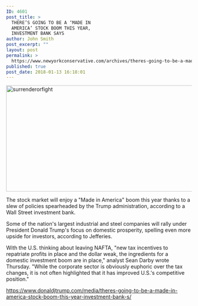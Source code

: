 ```yaml
---
ID: 4601
post_title: >
  THERE’S GOING TO BE A ‘MADE IN
  AMERICA’ STOCK BOOM THIS YEAR,
  INVESTMENT BANK SAYS
author: John Smith
post_excerpt: ""
layout: post
permalink: >
  https://www.newyorkconservative.com/archives/theres-going-to-be-a-made-in-america-stock-boom-this-year-investment-bank-says/
published: true
post_date: 2018-01-13 16:18:01
---
```

<a href="https://www.newyorkconservative.com/wp-content/uploads/2017/05/surrenderorfight.jpg"><img class="alignnone  wp-image-4565" src="https://www.newyorkconservative.com/wp-content/uploads/2017/05/surrenderorfight.jpg" alt="surrenderorfight" width="511" height="288" /></a>

The stock market will enjoy a "Made in America" boom this year thanks to a slew of policies spearheaded by the Trump administration, according to a Wall Street investment bank.

Some of the nation's largest industrial and steel companies will rally under President Donald Trump's focus on domestic prosperity, spelling even more upside for investors, according to Jefferies.

With the U.S. thinking about leaving NAFTA, "new tax incentives to repatriate profits in place and the dollar weak, the ingredients for a domestic investment boom are in place," analyst Sean Darby wrote Thursday. "While the corporate sector is obviously euphoric over the tax changes, it is not often highlighted that it has improved U.S.'s competitive position."

<a href="https://www.donaldjtrump.com/media/theres-going-to-be-a-made-in-america-stock-boom-this-year-investment-bank-s/">https://www.donaldjtrump.com/media/theres-going-to-be-a-made-in-america-stock-boom-this-year-investment-bank-s/</a>